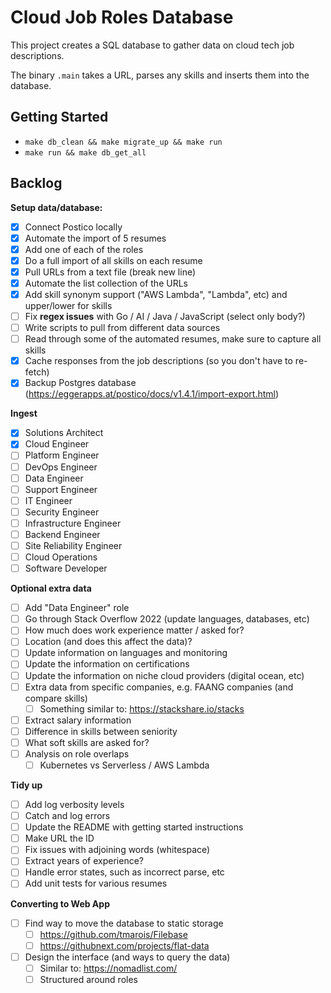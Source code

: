 
# Cloud Job Roles Database

This project creates a SQL database to gather data on cloud tech job descriptions. 

The binary `.main` takes a URL, parses any skills and inserts them into the database.

## Getting Started

* `make db_clean && make migrate_up && make run`
* `make run && make db_get_all`

## Backlog

**Setup data/database:**

- [x] Connect Postico locally
- [x] Automate the import of 5 resumes
- [x] Add one of each of the roles
- [x] Do a full import of all skills on each resume
- [x] Pull URLs from a text file (break new line)
- [x] Automate the list collection of the URLs
- [x] Add skill synonym support ("AWS Lambda", "Lambda", etc) and upper/lower for skills
- [ ] Fix **regex issues** with Go / AI / Java / JavaScript (select only body?)
- [ ] Write scripts to pull from different data sources
- [ ] Read through some of the automated resumes, make sure to capture all skills
- [x] Cache responses from the job descriptions (so you don't have to re-fetch)
- [x] Backup Postgres database (https://eggerapps.at/postico/docs/v1.4.1/import-export.html)

**Ingest**
- [x] Solutions Architect
- [x] Cloud Engineer
- [ ] Platform Engineer
- [ ] DevOps Engineer
- [ ] Data Engineer
- [ ] Support Engineer
- [ ] IT Engineer
- [ ] Security Engineer
- [ ] Infrastructure Engineer
- [ ] Backend Engineer
- [ ] Site Reliability Engineer
- [ ] Cloud Operations
- [ ] Software Developer

**Optional extra data**
- [ ] Add "Data Engineer" role
- [ ] Go through Stack Overflow 2022 (update languages, databases, etc)
- [ ] How much does work experience matter / asked for?
- [ ] Location (and does this affect the data)?
- [ ] Update information on languages and monitoring
- [ ] Update the information on certifications
- [ ] Update the information on niche cloud providers (digital ocean, etc)
- [ ] Extra data from specific companies, e.g. FAANG companies (and compare skills)
  - [ ] Something similar to: https://stackshare.io/stacks
- [ ] Extract salary information
- [ ] Difference in skills between seniority
- [ ] What soft skills are asked for?
- [ ] Analysis on role overlaps
  - [ ] Kubernetes vs Serverless / AWS Lambda

**Tidy up**
- [ ] Add log verbosity levels
- [ ] Catch and log errors
- [ ] Update the README with getting started instructions
- [ ] Make URL the ID
- [ ] Fix issues with adjoining words (whitespace)
- [ ] Extract years of experience?
- [ ] Handle error states, such as incorrect parse, etc
- [ ] Add unit tests for various resumes

**Converting to Web App**
- [ ] Find way to move the database to static storage
  - [ ] https://github.com/tmarois/Filebase
  - [ ] https://githubnext.com/projects/flat-data
- [ ] Design the interface (and ways to query the data)
  - [ ] Similar to: https://nomadlist.com/
  - [ ] Structured around roles
